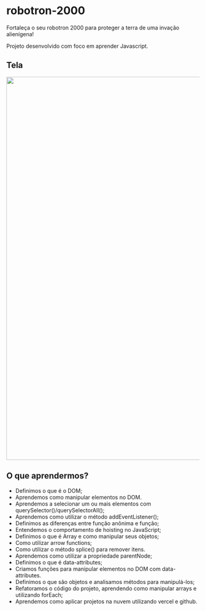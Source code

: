 # robotron-2000

Fortaleça o seu robotron 2000 para proteger a terra de uma invação alienígena!

Projeto desenvolvido com foco em aprender Javascript.

## Tela

<img src="/img/tela.png" width="1000px">

## O que aprendermos?
- Definimos o que é o DOM;
- Aprendemos como manipular elementos no DOM.
- Aprendemos a selecionar um ou mais elementos com querySelector()/querySelectorAll();
- Aprendemos como utilizar o método addEventListener();
- Definimos as diferenças entre função anônima e função;
- Entendemos o comportamento de hoisting no JavaScript;
- Definimos o que é Array e como manipular seus objetos;
- Como utilizar arrow functions;
- Como utilizar o método splice() para remover itens.
- Aprendemos como utilizar a propriedade parentNode;
- Definimos o que é data-attributes;
- Criamos funções para manipular elementos no DOM com data-attributes.
- Definimos o que são objetos e analisamos métodos para manipulá-los;
- Refatoramos o código do projeto, aprendendo como manipular arrays e utilizando forEach;
- Aprendemos como aplicar projetos na nuvem utilizando vercel e github.
